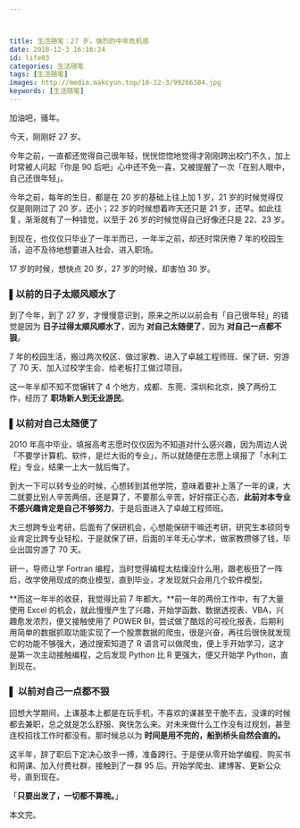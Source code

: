 ```yaml
---



title: 生活随笔：27 岁，强烈的中年危机感
date: 2018-12-3 16:16:24
id: life03
categories: 生活随笔
tags: [生活随笔]
images: http://media.makcyun.top/18-12-3/99266384.jpg
keywords: [生活随笔]
---
```


加油吧，骚年。

<!-- more -->  

今天，刚刚好 27 岁。

今年之前，一直都还觉得自己很年轻，恍恍惚惚地觉得才刚刚跨出校门不久，加上时常被人问起「你是 90 后吧」心中还不免一喜，又被提醒了一次「在别人眼中，自己还很年轻」。

今年之前，每年的生日，都是在 20 岁的基础上往上加 1 岁，21 岁的时候觉得仅仅是刚刚过了 20 岁，还小；22 岁的时候想着昨天还只是 21 岁，还早。如此往复，渐渐就有了一种错觉，以至于 26 岁的时候觉得自己好像还只是 22、23 岁。

到现在，也仅仅只毕业了一年半而已，一年半之前，却还时常厌倦 7 年的校园生活，迫不及待地想要进入社会、进入职场。

17 岁的时候，想快点 20 岁，27 岁的时候，却害怕 30 岁。

### ▌以前的日子太顺风顺水了

到了今年，到了 27 岁，才慢慢意识到，原来之所以以前会有「自己很年轻」的错觉是因为 **日子过得太顺风顺水了**，因为 **对自己太随便了**，因为 **对自己一点都不狠**。

7 年的校园生活，搬过两次校区、做过家教、进入了卓越工程师班、保了研、穷游了 70 天、加入过校学生会、给老板打工做过项目。

这一年半却不知不觉辗转了 4 个地方，成都、东莞、深圳和北京，换了两份工作，经历了 **职场新人到无业游民**。

### ▌以前对自己太随便了

2010 年高中毕业，填报高考志愿时仅仅因为不知道对什么感兴趣，因为周边人说「不要学计算机、软件，是烂大街的专业」，所以就随便在志愿上填报了「水利工程」专业，结果一上大一就后悔了。

到大一下可以转专业的时候，心想转到其他学院，意味着要补上落了一年的课，大二就要比别人辛苦两倍，还是算了，不要那么辛苦，好好摆正心态，**此前对本专业不感兴趣肯定是自己不够努力**，于是后面进入了卓越工程师班。

大三想跨专业考研，后面有了保研机会，心想能保研干嘛还考研，研究生本硕同专业肯定比跨专业轻松，于是就保了研，后面的半年无心学术，做家教攒够了钱，毕业出国穷游了 70 天。

研一，导师让学 Fortran 编程，当时觉得编程太枯燥没什么用，跟老板扭了一阵后，改学使用现成的商业模型，直到毕业，才发现就只会用几个软件模型。

**而这一年半的收获，我觉得比前 7 年都大。**前一年的两份工作中，有了大量使用 Excel 的机会，就此慢慢产生了兴趣，开始学函数、数据透视表、VBA，兴趣愈发浓烈，便又接触使用了 POWER BI，尝试做了酷炫的可视化报表，后期利用简单的数据抓取功能实现了一个股票数据的爬虫，很是兴奋，再往后很快就发现它的功能不够强大，通过搜索知道了 R 语言可以做爬虫，便上手开始学习，这才是第一次主动接触编程，之后发现 Python 比 R 更强大，便又开始学 Python，直到现在。

### ▌ 以前对自己一点都不狠

回想大学期间，上课基本上都是在玩手机，不喜欢的课甚至干脆不去，没课的时候都去兼职，总之就是怎么舒服、爽快怎么来。对未来做什么工作没有过规划，甚至连校招找工作时都没有。那时候总以为 **时间是用不完的，船到桥头自然会直的。**

这半年，辞了职后下定决心放手一搏，准备跨行。于是便从零开始学编程、购买书和网课、加入付费社群，接触到了一群 95 后。开始学爬虫、建博客、更新公众号，直到现在。


「**只要出发了，一切都不算晚。**」


本文完。
